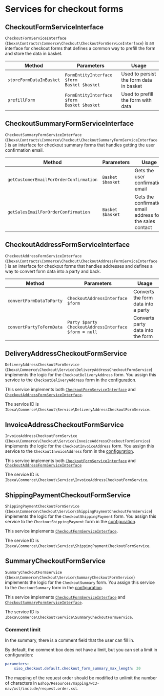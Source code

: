# Services for checkout forms

## CheckoutFormServiceInterface

`CheckoutFormServiceInterface` (`Ibexa\Contracts\Commerce\Checkout\CheckoutFormServiceInterface`)
is an interface for checkout forms that defines a common way to prefill the form and store the data in basket.

|Method|Parameters|Usage|
|--- |--- |--- |
|`storeFormDataInBasket`|`FormEntityInterface $form`</br>`Basket $basket`|Used to persist the form data in basket|
|`prefillForm`|`FormEntityInterface $form`</br>`Basket $basket`|Used to prefill the form with data|

## CheckoutSummaryFormServiceInterface

`CheckoutSummaryFormServiceInterface` (`Ibexa\Contracts\Commerce\Checkout\CheckoutSummaryFormServiceInterface`)
is an interface for checkout summary forms that handles getting the user confirmation email.

|Method|Parameters|Usage|
|--- |--- |--- |
|`getCustomerEmailForOrderConfirmation`|`Basket $basket`|Gets the user confirmation email|
|`getSalesEmailForOrderConfirmation`|`Basket $basket`|Gets the confirmation email address for the sales contact|


## CheckoutAddressFormServiceInterface

`CheckoutAddressFormServiceInterface` (`Ibexa\Contracts\Commerce\Checkout\CheckoutAddressFormServiceInterface`)
is an interface for checkout forms that handles addresses and defines a way to convert form data into a party and back.

|Method|Parameters|Usage|
|--- |--- |--- |
|`convertFormDataToParty`|`CheckoutAddressInterface $form`|Converts the form data into a party|
|`convertPartyToFormData`|`Party $party`</br>`CheckoutAddressInterface $form = null`|Converts party data into the form|

## DeliveryAddressCheckoutFormService

`DeliveryAddressCheckoutFormService` (`Ibexa\Commerce\Checkout\Service\DeliveryAddressCheckoutFormService`)
implements the logic for the `CheckoutDeliveryAddress` form.
You assign this service to the `CheckoutDeliveryAddress` form in the [configuration](configuration_for_checkout_forms.md).

This service implements both [`CheckoutFormServiceInterface`](#checkoutformserviceinterface) and [`CheckoutAddressFormServiceInterface`](#checkoutaddressformserviceinterface).

The service ID is `Ibexa\Commerce\Checkout\Service\DeliveryAddressCheckoutFormService`.

## InvoiceAddressCheckoutFormService

`InvoiceAddressCheckoutFormService` (`Ibexa\Commerce\Checkout\Service\InvoiceAddressCheckoutFormService`)
implements the logic for the `CheckoutInvoiceAddress` form.
You assign this service to the `CheckoutInvoiceAddress` form in the [configuration](configuration_for_checkout_forms.md).

This service implements both [`CheckoutFormServiceInterface`](#checkoutformserviceinterface) and [`CheckoutAddressFormServiceInterface`](#checkoutaddressformserviceinterface)

The service ID is `Ibexa\Commerce\Checkout\Service\InvoiceAddressCheckoutFormService`.

## ShippingPaymentCheckoutFormService

`ShippingPaymentCheckoutFormService` (`Ibexa\Commerce\Checkout\Service\ShippingPaymentCheckoutFormService`) implements the logic for the `CheckoutShippingPayment` form.
You assign this service to the `CheckoutShippingPayment` form in the [configuration](configuration_for_checkout_forms.md).

This service implements [`CheckoutFormServiceInterface`](#checkoutformserviceinterface).

The service ID is `Ibexa\Commerce\Checkout\Service\ShippingPaymentCheckoutFormService`.

## SummaryCheckoutFormService

`SummaryCheckoutFormService` (`Ibexa\Commerce\Checkout\Service\SummaryCheckoutFormService`) implements the logic for the `CheckoutSummary` form.
You assign this service to the `CheckoutSummary` form in the [configuration](configuration_for_checkout_forms.md).

This service implements [`CheckoutFormServiceInterface`](#checkoutformserviceinterface) and  [`CheckoutSummaryFormServiceInterface`](#checkoutsummaryformserviceinterface).

The service ID is `Ibexa\Commerce\Checkout\Service\SummaryCheckoutFormService`.

### Comment limit

In the summary, there is a comment field that the user can fill in.

By default, the comment box does not have a limit, but you can set a limit in configuration:

``` yaml
parameters:
    siso_checkout.default.checkout_form_summary_max_length: 30
```

The mapping of the request order should be modified to unlimit the number of characters
in `Eshop/Resources/mapping/wc3-nav/xsl/include/request.order.xsl`.

